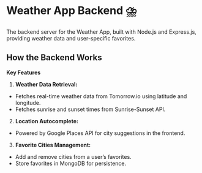 # Weather App Backend ⛈️

The backend server for the Weather App, built with Node.js and Express.js, providing weather data and user-specific favorites.

## How the Backend Works

**Key Features**

1. **Weather Data Retrieval:**  
- Fetches real-time weather data from Tomorrow.io using latitude and longitude.
- Fetches sunrise and sunset times from Sunrise-Sunset API.  
2. **Location Autocomplete:**
- Powered by Google Places API for city suggestions in the frontend.  
3. **Favorite Cities Management:**  
- Add and remove cities from a user’s favorites.
- Store favorites in MongoDB for persistence.

